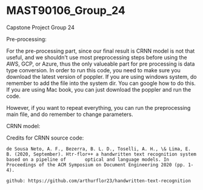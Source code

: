 # MAST90106_Group_24
Capstone Project Group 24

Pre-processing:

For the pre-processing part, since our final result is CRNN model is not that useful, and we shouldn't use most preprocessing steps before using the AWS, GCP, or Azure, thus the only valueable part for pre processing is data type conversion. In order to run this code, you need to make sure you download the latest version of poppler. If you are using windows system, do remember to add the file into the system dir. You can google how to do this. If you are using Mac book, you can just download the poppler and run the code. 

However, if you want to repeat everything, you can run the preprocessing main file, and do remember to change parameters.

CRNN model:

Credits for CRNN source code:

    de Sousa Neto, A. F., Bezerra, B. L. D., Toselli, A. H., \& Lima, E. B. (2020, September). Htr-flor++ a handwritten text recognition system based on a pipeline of       optical and language models. In Proceedings of the ACM Symposium on Document Engineering 2020 (pp. 1-4).
    
    github: https://github.com/arthurflor23/handwritten-text-recognition
